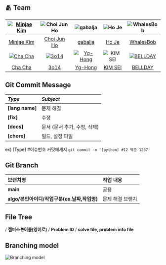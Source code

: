 ## :people_hugging: Team

|[![Minjae Kim](https://avatars.githubusercontent.com/u/33440010)](https://github.com/minjae9610)|![Choi Jun Ho](https://avatars.githubusercontent.com/u/39554558)|![gabalja](https://avatars.githubusercontent.com/u/80046476)|![Ho Je](https://avatars.githubusercontent.com/u/83208807)|![WhalesBob](https://avatars.githubusercontent.com/u/96509257)|
|:--:|:--:|:--:|:--:|:--:|
|[Minjae Kim](https://github.com/minjae9610)|[Choi Jun Ho](https://github.com/junhochoi-dev)|[gabalja](https://github.com/gabalja)|[Ho Je](https://github.com/zini9188)|[WhalesBob](https://github.com/WhalesBob)|
|[![Cha Cha](https://avatars.githubusercontent.com/u/90785316)](https://github.com/ChaCha3088)|[![3o14](https://avatars.githubusercontent.com/u/101818687)](https://github.com/3o14)|[![Yg-Hong](https://avatars.githubusercontent.com/u/89956603)](https://github.com/Yg-Hong)|![KIM SEI](https://avatars.githubusercontent.com/u/74192619)|[![BELLDAY](https://avatars.githubusercontent.com/u/92672351)](https://github.com/bellday)|
|[Cha Cha](https://github.com/ChaCha3088)|[3o14](https://github.com/3o14)|[Yg-Hong](https://github.com/Yg-Hong)|[KIM SEI](https://github.com/KIMSEI1124)|       [BELLDAY](https://github.com/bellday)|

## Git Commit Message

| _Type_          | _Subject_                    |
| :-------------- | :--------------------------- |
| **[lang name]** | 문제 해결                    |
| **[fix]**       | 수정                         |
| **[docs]**      | 문서 (문서 추가, 수정, 삭제) |
| **[chore]**     | 빌드, 설정 파일              |

ex) [Type] #이슈번호 커밋메세지 `git commit -m '[python] #12 백준 1237'`

## Git Branch

| 브랜치명                                     | 작업 내용        |
| :------------------------------------------- | :--------------- |
| **main**                                     | 공용             |
| **algo/본인아이디/작업구분(ex.날짜,작업명)** | 문제 해결 브랜치 |

## File Tree

/ **캠퍼스*반*이름(영어로)** / **Problem ID** / **solve file, problem info file**

## Branching model

![Branching model](https://github.com/SSAFY-10th/algorithm/assets/33440010/3d370256-db41-43c5-8043-cc50d0b4a880)
